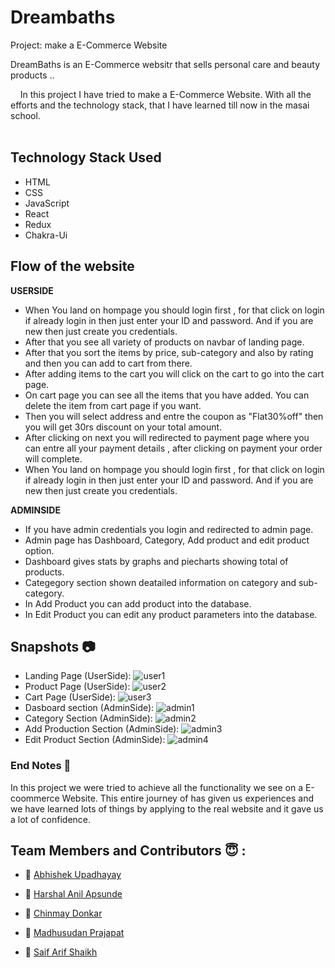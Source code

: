 # Dreambaths

Project: make a E-Commerce Website

DreamBaths is an E-Commerce websitr that sells personal care and beauty products ..

&nbsp;&nbsp;&nbsp;&#160;In this project I have tried to make a E-Commerce Website. With all the efforts and the technology stack, that I have learned till now in the masai school.<br><br>
## Technology Stack Used

- HTML
- CSS
- JavaScript
- React
- Redux
- Chakra-Ui

## Flow of the website 

<b>USERSIDE</b>
- When You land on hompage you should login first , for that click on login if already login in then just enter your ID and password. And if you are new then just create you credentials. 
- After that you see all variety of products on navbar of landing page.
- After that you sort the items by price, sub-category and also by rating and then you can add to cart from there. 
- After adding items to the cart you will click on the cart to go into the cart page. 
- On cart page you can see all the items that you have added. You can delete the item from cart page if you want. 
- Then you will select address and entre the coupon as "Flat30%off" then you will get 30rs discount on your total amount. 
- After clicking on next you will redirected to payment page where you can entre all your payment details , after clicking on payment your order will complete.
- When You land on hompage you should login first , for that click on login if already login in then just enter your ID and password. And if you are new then just create you credentials. 

<b>ADMINSIDE</b>
- If you have admin credentials you login and redirected to admin page.
- Admin page has Dashboard, Category, Add product and edit product option.
- Dashboard gives stats by graphs and piecharts showing total of products.
- Categegory section shown deatailed information on category and sub-category.
- In Add Product you can add product into the database.
- In Edit Product you can edit any product parameters into the database.


## Snapshots 📷
- Landing Page (UserSide):
![user1](https://user-images.githubusercontent.com/105644684/202635114-c2961d53-a9af-4c37-b9f6-bdeee9bbde8f.JPG)
- Product Page (UserSide):
![user2](https://user-images.githubusercontent.com/105644684/202635126-4972738f-a661-414f-87d7-a600bc4f4d78.JPG)
- Cart Page (UserSide):
![user3](https://user-images.githubusercontent.com/105644684/202635130-33da66a4-71b6-4be7-a8ef-c1027175e18f.JPG)
- Dasboard section (AdminSide):
![admin1](https://user-images.githubusercontent.com/105644684/202635253-32eeecbb-40ee-4f7c-ac7a-1e563e1bc13f.JPG)
- Category Section (AdminSide):
![admin2](https://user-images.githubusercontent.com/105644684/202635257-e6c5f06c-7e7d-45d9-a90f-de6e88710790.JPG)
- Add Production Section (AdminSide):
![admin3](https://user-images.githubusercontent.com/105644684/202635258-5eaeaf7a-6246-4139-91dc-d2565416f13c.JPG)
- Edit Product Section (AdminSide):
![admin4](https://user-images.githubusercontent.com/105644684/202635261-e1c7374d-adf3-42d3-8823-738c14542c86.JPG)



### End Notes 📑
In this project we were tried to achieve all the functionality we see on a E-coommerce Website. This entire journey of has given us experiences and we have learned lots of things by applying to the real website and it gave us a lot of confidence.


## Team Members and Contributors 😇 :

- 👤 [Abhishek Upadhayay](https://github.com/arupadhyay25)

- 👤 [Harshal Anil Apsunde](https://github.com/HARSHAL-AP)
    
- 👤 [Chinmay Donkar](https://github.com/chinmaydonkar)
  
- 👤 [Madhusudan Prajapat](https://github.com/Madhusudan0906)

- 👤 [Saif Arif Shaikh](https://github.com/Saif-sk5417)
